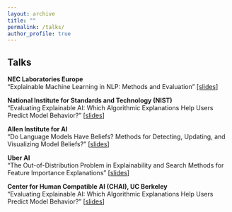 ```yaml
---
layout: archive
title: ""
permalink: /talks/
author_profile: true
---
```


## Talks

**NEC Laboratories Europe**  
“Explainable Machine Learning in NLP: Methods and Evaluation” [[slides]](https://peterbhase.github.io/files/ExplainableMachineLearninginNLPNECSlides.pdf)

**National Institute for Standards and Technology (NIST)**  
“Evaluating Explainable AI: Which Algorithmic Explanations Help Users Predict Model Behavior?” [[slides](https://peterbhase.github.io/files/evaluating_explainable_AI_slides.pdf)]

**Allen Institute for AI**  
“Do Language Models Have Beliefs? Methods for Detecting, Updating, and Visualizing Model Beliefs?” [[slides](https://peterbhase.github.io/files/LanguageModelBeliefsSlides.pdf)]

**Uber AI**  
“The Out-of-Distribution Problem in Explainability and Search Methods for Feature Importance Explanations” [[slides](https://peterbhase.github.io/files/OODProblemAndSearchUberAI.pdf)]

**Center for Human Compatible AI (CHAI), UC Berkeley**  
“Evaluating Explainable AI: Which Algorithmic Explanations Help Users Predict Model Behavior?” [[slides](https://peterbhase.github.io/files/evaluating_explainable_AI_slides.pdf)]


